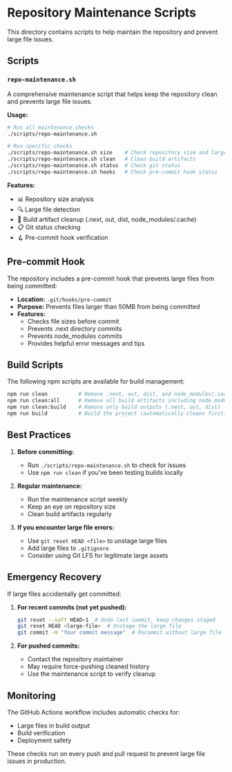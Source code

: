 # Repository Maintenance Scripts

This directory contains scripts to help maintain the repository and prevent large file issues.

## Scripts

### `repo-maintenance.sh`

A comprehensive maintenance script that helps keep the repository clean and prevents large file issues.

**Usage:**
```bash
# Run all maintenance checks
./scripts/repo-maintenance.sh

# Run specific checks
./scripts/repo-maintenance.sh size    # Check repository size and large files
./scripts/repo-maintenance.sh clean   # Clean build artifacts
./scripts/repo-maintenance.sh status  # Check git status
./scripts/repo-maintenance.sh hooks   # Check pre-commit hook status
```

**Features:**
- 📊 Repository size analysis
- 🔍 Large file detection
- 🧹 Build artifact cleanup (.next, out, dist, node_modules/.cache)
- 📋 Git status checking
- 🪝 Pre-commit hook verification

## Pre-commit Hook

The repository includes a pre-commit hook that prevents large files from being committed:

- **Location:** `.git/hooks/pre-commit`
- **Purpose:** Prevents files larger than 50MB from being committed
- **Features:**
  - Checks file sizes before commit
  - Prevents .next directory commits
  - Prevents node_modules commits
  - Provides helpful error messages and tips

## Build Scripts

The following npm scripts are available for build management:

```bash
npm run clean          # Remove .next, out, dist, and node_modules/.cache
npm run clean:all      # Remove all build artifacts including node_modules
npm run clean:build    # Remove only build outputs (.next, out, dist)
npm run build          # Build the project (automatically cleans first)
```

## Best Practices

1. **Before committing:**
   - Run `./scripts/repo-maintenance.sh` to check for issues
   - Use `npm run clean` if you've been testing builds locally

2. **Regular maintenance:**
   - Run the maintenance script weekly
   - Keep an eye on repository size
   - Clean build artifacts regularly

3. **If you encounter large file errors:**
   - Use `git reset HEAD <file>` to unstage large files
   - Add large files to `.gitignore`
   - Consider using Git LFS for legitimate large assets

## Emergency Recovery

If large files accidentally get committed:

1. **For recent commits (not yet pushed):**
   ```bash
   git reset --soft HEAD~1  # Undo last commit, keep changes staged
   git reset HEAD <large-file>  # Unstage the large file
   git commit -m "Your commit message"  # Recommit without large file
   ```

2. **For pushed commits:**
   - Contact the repository maintainer
   - May require force-pushing cleaned history
   - Use the maintenance script to verify cleanup

## Monitoring

The GitHub Actions workflow includes automatic checks for:
- Large files in build output
- Build verification
- Deployment safety

These checks run on every push and pull request to prevent large file issues in production.
